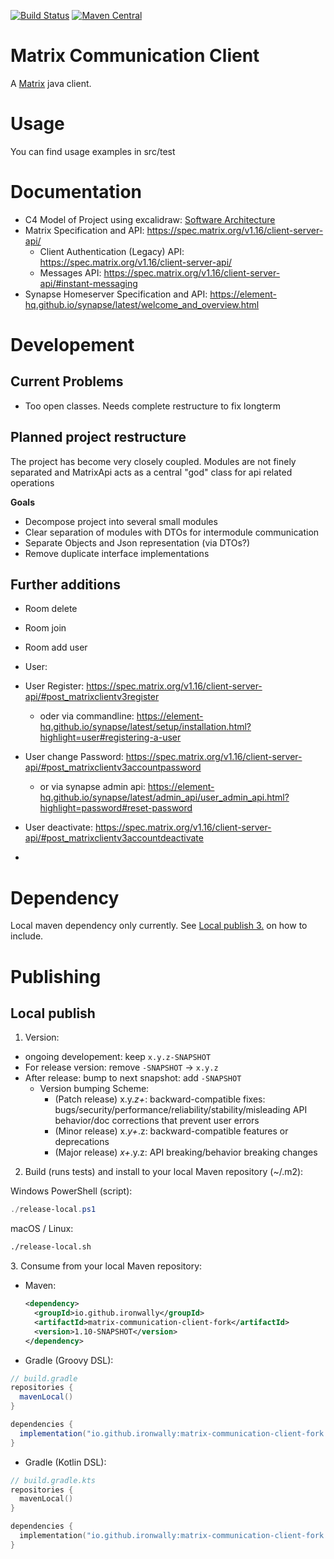 [![Build Status](https://github.com/Cosium/matrix-communication-client/actions/workflows/ci.yml/badge.svg)](https://github.com/Cosium/matrix-communication-client/actions/workflows/ci.yml)
[![Maven Central](https://img.shields.io/maven-central/v/com.cosium.matrix_communication_client/matrix-communication-client.svg)](https://search.maven.org/#search%7Cgav%7C1%7Cg%3A%22com.cosium.matrix_communication_client%22%20AND%20a%3A%22matrix-communication-client%22)


# Matrix Communication Client

A [Matrix](https://matrix.org/) java client.

# Usage
You can find usage examples in src/test

# Documentation
- C4 Model of Project using excalidraw: [Software Architecture](./project-structure-documentation/Software%20Architecture.md)
- Matrix Specification and API: https://spec.matrix.org/v1.16/client-server-api/
  - Client Authentication (Legacy) API: https://spec.matrix.org/v1.16/client-server-api/
  - Messages API: https://spec.matrix.org/v1.16/client-server-api/#instant-messaging
- Synapse Homeserver Specification and API: https://element-hq.github.io/synapse/latest/welcome_and_overview.html

# Developement

## Current Problems
- Too open classes. Needs complete restructure to fix longterm

## Planned project restructure
The project has become very closely coupled. Modules are not finely separated and MatrixApi acts as a central "god" class for api related operations

**Goals**
- Decompose project into several small modules
- Clear separation of modules with DTOs for intermodule communication
- Separate Objects and Json representation (via DTOs?)
- Remove duplicate interface implementations

## Further additions
- Room delete
- Room join
- Room add user

- User:
- User Register: https://spec.matrix.org/v1.16/client-server-api/#post_matrixclientv3register
  - oder via commandline: https://element-hq.github.io/synapse/latest/setup/installation.html?highlight=user#registering-a-user
- User change Password: https://spec.matrix.org/v1.16/client-server-api/#post_matrixclientv3accountpassword
  - or via synapse admin api: https://element-hq.github.io/synapse/latest/admin_api/user_admin_api.html?highlight=password#reset-password
- User deactivate: https://spec.matrix.org/v1.16/client-server-api/#post_matrixclientv3accountdeactivate
-

# Dependency

Local maven dependency only currently.
See [Local publish 3.](#local-publish-3) on how to include.

# Publishing
## Local publish
1. Version:
- ongoing developement: keep `x.y.z-SNAPSHOT`
- For release version: remove `-SNAPSHOT` -> `x.y.z`
- After release: bump to next snapshot: add `-SNAPSHOT`
  - Version bumping Scheme:
    - (Patch release) x.y.*z+*: backward-compatible fixes: bugs/security/performance/reliability/stability/misleading API behavior/doc corrections that prevent user errors
    - (Minor release) x.*y+*.z: backward-compatible features or deprecations
    - (Major release) *x+*.y.z: API breaking/behavior breaking changes

2. Build (runs tests) and install to your local Maven repository (~/.m2):

  Windows PowerShell (script):
  ```powershell
  ./release-local.ps1
  ```
  macOS / Linux:
  ```bash
  ./release-local.sh
  ```

<a id="local-publish-3"></a>
3. Consume from your local Maven repository:
   - Maven:
     ```xml
     <dependency>
       <groupId>io.github.ironwally</groupId>
       <artifactId>matrix-communication-client-fork</artifactId>
       <version>1.10-SNAPSHOT</version>
     </dependency>
     ```

   - Gradle (Groovy DSL):

   ```groovy
   // build.gradle
   repositories {
     mavenLocal()
   }

   dependencies {
     implementation("io.github.ironwally:matrix-communication-client-fork:1.10-SNAPSHOT")
   }
   ```

   - Gradle (Kotlin DSL):

   ```kotlin
   // build.gradle.kts
   repositories {
     mavenLocal()
   }

   dependencies {
     implementation("io.github.ironwally:matrix-communication-client-fork:1.10-SNAPSHOT")
   }
   ```


